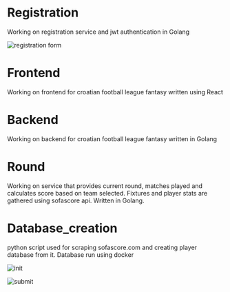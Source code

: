 # Registration

Working on registration service and jwt authentication in Golang

![registration form](https://user-images.githubusercontent.com/112637910/200019249-3129a5a6-6e6b-4e87-ade5-4ef024214a70.png)

# Frontend 

Working on frontend for croatian football league fantasy written using React

# Backend 

Working on backend for croatian football league fantasy written in Golang

# Round 

Working on service that provides current round, matches played and calculates score based on team selected. 
Fixtures and player stats are gathered using sofascore api.
Written in Golang.

# Database_creation 

python script used for scraping sofascore.com and creating player database from it. Database run using docker


![init](https://user-images.githubusercontent.com/112637910/200020972-8efec2da-ddc2-47e7-9810-c518f6ab8f6b.png)


![submit](https://user-images.githubusercontent.com/112637910/200020995-33bec39d-8075-47b2-9c31-b858ae24ec47.png)
